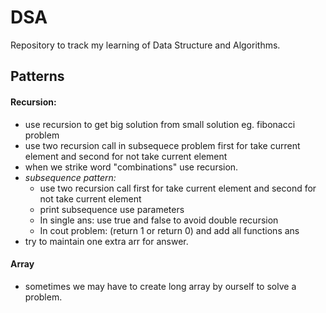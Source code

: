 # DSA
Repository to track my learning of Data Structure and Algorithms.

## Patterns
#### Recursion:
- use recursion to get big solution from small solution eg. fibonacci problem
- use two recursion call in subsequece problem first for take current element and second for not take current element
- when we strike word "combinations" use recursion.
- *subsequence pattern:*
    - use two recursion call first for take current element and second for not take current element
    - print subsequence use parameters
    - In single ans: use true and false to avoid double recursion
    - In cout problem: (return 1 or return 0) and add all functions ans
- try to maintain one extra arr for answer.

#### Array
- sometimes we may have to create long array by ourself to solve a problem.